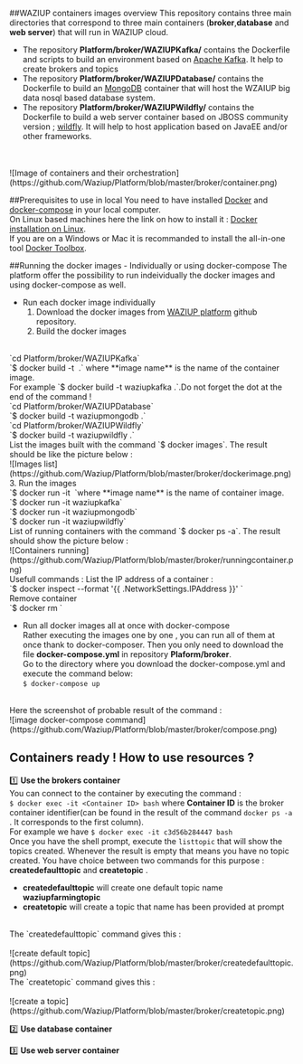 ##WAZIUP containers images overview
This repository contains three main directories that correspond to three main containers (**broker**,**database** and **web server**) that will run in WAZIUP cloud.
* The repository **Platform/broker/WAZIUPKafka/** contains the Dockerfile and scripts to build an environment based on [Apache Kafka](http://kafka.apache.org/). It help to create brokers and topics
* The repository **Platform/broker/WAZIUPDatabase/** contains the Dockerfile to build an [MongoDB](https://www.mongodb.com/) container that will host the WZAIUP big data nosql based database system.
* The repository **Platform/broker/WAZIUPWildfly/** contains the  Dockerfile to build a web server container based on JBOSS community version ; [wildfly](https://www.mongodb.com/). It will help to host application based on JavaEE and/or other frameworks.
</br>
</br>
![Image of containers and their orchestration](https://github.com/Waziup/Platform/blob/master/broker/container.png)


##Prerequisites to use in local 
You need to have installed  [Docker](https://docs.docker.com/)  and [docker-compose](https://docs.docker.com/compose/install/) in your local computer. </br>
On Linux based machines here the link on how to install it  : [Docker installation on Linux](https://docs.docker.com/engine/installation/linux/). </br>
If you are on a Windows or Mac it is recommanded to install the all-in-one tool [Docker Toolbox](https://docs.docker.com/toolbox/overview/).

##Running the docker images  - Individually or using docker-compose
The platform offer the possibility to run indeividually the docker images  and using docker-compose as well. 
</br>
* Run each docker image individually
  1. Download the docker images from [WAZIUP platform](https://github.com/Waziup/Platform.git) github repository.
  2. Build the docker images 
</br>
  `cd  Platform/broker/WAZIUPKafka`
</br>
  `$ docker build -t <image name>  .` where **image name** is the name of the container image.
</br> 
  For example  `$ docker build -t  waziupkafka .`.Do not forget the dot at the end of the command !</br>
  `cd Platform/broker/WAZIUPDatabase`
</br>
  `$ docker build -t waziupmongodb .`
</br>
  `cd Platform/broker/WAZIUPWildfly`
</br>
  `$ docker build -t waziupwildfly .`
</br>
List the images built with the command `$ docker images`. The result should be like the picture below : 
</br>
![Images list](https://github.com/Waziup/Platform/blob/master/broker/dockerimage.png)
 3. Run the images </br>
  `$ docker run -it <image name> `where **image name** is the name of container image.
</br>
  `$ docker run -it waziupkafka`
</br>
  `$ docker run -it waziupmongodb`
</br>
  `$ docker run -it waziupwildfly`
</br>
List of running containers with the command `$ docker ps -a`. The result should show the picture below :
</br>
![Containers running](https://github.com/Waziup/Platform/blob/master/broker/runningcontainer.png)
</br> Usefull commands : 
List the IP address of a container : </br>
`$ docker inspect --format '{{ .NetworkSettings.IPAddress }}' <Container_ID>`
</br>
Remove container </br>
`$ docker rm <Container ID>` 

* Run all docker images all at once with docker-compose </br>
Rather executing the images one by one , you can run all of them at once thank to docker-composer. Then you only need to download the file  **docker-compose.yml**  in repository  **Plaform/broker**.</br>
Go to the directory where you download the docker-compose.yml and execute the command below:</br>
`$ docker-compose up `
</br>
Here the screenshot of probable result of the command :
</br>
![image docker-compose command](https://github.com/Waziup/Platform/blob/master/broker/compose.png)

## Containers ready ! How to use resources ? 
:one: **Use the brokers container** </br>
You can connect to the container by executing the command : </br>
`$ docker exec -it <Container ID> bash` where **Container ID** is the broker container identifier(can be found in the result of the command `docker ps -a` . It corresponds to the first column).
</br>
For example we have `$ docker exec -it c3d56b284447 bash`  </br>
Once you have the shell prompt, execute the  `listtopic` that will show the topics created. Whenever the result is empty that means you have no topic created. You have choice between two commands for this purpose : **createdefaulttopic** and **createtopic** . </br>
* **createdefaulttopic** will create one default topic name **waziupfarmingtopic** </br>
* **createtopic** will create a topic that name has been provided at prompt </br>
</br>
The `createdefaulttopic` command gives this : </br>
</br>
![create default topic](https://github.com/Waziup/Platform/blob/master/broker/createdefaulttopic.png) </br>
The `createtopic` command gives this : </br>
</br>
![create a topic](https://github.com/Waziup/Platform/blob/master/broker/createtopic.png) </br>




:two: **Use database container** </br>



:three: **Use web server container** </br>

